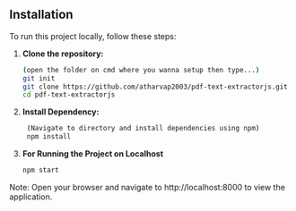 ## Installation

To run this project locally, follow these steps:

1. **Clone the repository:**
   ```bash
   (open the folder on cmd where you wanna setup then type...)
   git init
   git clone https://github.com/atharvap2003/pdf-text-extractorjs.git
   cd pdf-text-extractorjs

2. **Install Dependency:**
   ```bash
    (Navigate to directory and install dependencies using npm)
    npm install

3. **For Running the Project on Localhost**
   ```bash
   npm start
Note: Open your browser and navigate to http://localhost:8000 to view the application.

